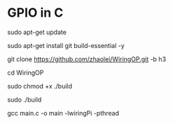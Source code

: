# GPIO in C
 
sudo apt-get update

sudo apt-get install git build-essential -y

git clone https://github.com/zhaolei/WiringOP.git -b h3

cd WiringOP

sudo chmod +x ./build

sudo ./build

gcc main.c -o main -lwiringPi -pthread
